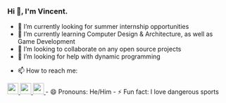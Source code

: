 ### Hi 👋, I'm Vincent.



- 🔭 I’m currently looking for summer internship opportunities
- 🌱 I’m currently learning Computer Design & Architecture, as well as Game Development
- 👯 I’m looking to collaborate on any open source projects
- 🤔 I’m looking for help with dynamic programming
<!-- - 💬 Ask me about ... -->
- 📫 How to reach me: 
<a href="https://www.instagram.com/vincent.nw/">
<img height="25" width="25" src="https://unpkg.com/simple-icons@v8/icons/instagram.svg/simpleicons/purple" />
</a>

<a href="https://www.linkedin.com/in/vnw/">
<img height="25" width="25" src="https://unpkg.com/simple-icons@v8/icons/linkedin.svg/simpleicons/blue" />
</a>

<a href="https://www.github.com/izyns">
<img height="25" width="25" src="https://unpkg.com/simple-icons@v8/icons/github.svg/simpleicons/white" />
</a>
- 😄 Pronouns: He/Him
- ⚡ Fun fact: I love dangerous sports

